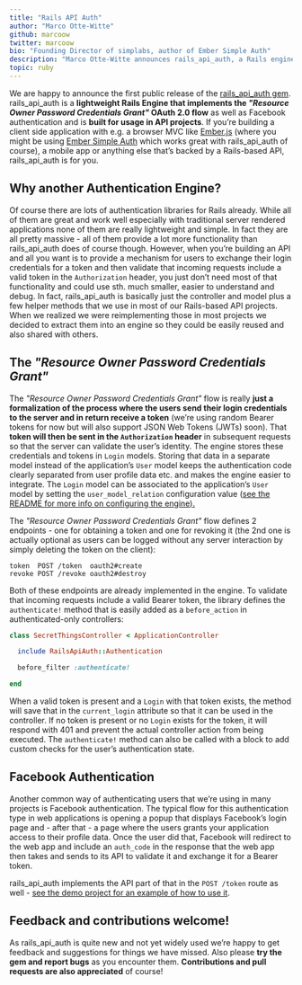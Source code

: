 ```yaml
---
title: "Rails API Auth"
author: "Marco Otte-Witte"
github: marcoow
twitter: marcoow
bio: "Founding Director of simplabs, author of Ember Simple Auth"
description: "Marco Otte-Witte announces rails_api_auth, a Rails engine that implements the \"Resource Owner Password Credentials Grant\" OAuth 2.0 flow."
topic: ruby
---
```

We are happy to announce the first public release of the [rails_api_auth gem](https://github.com/simplabs/rails_api_auth). rails_api_auth is a **lightweight Rails Engine that implements the _"Resource Owner Password Credentials Grant"_ OAuth 2.0 flow** as well as Facebook authentication and is **built for usage in API projects**. If you’re building a client side application with e.g. a browser MVC like [Ember.js](http://emberjs.com) (where you might be using [Ember Simple Auth](https://github.com/simplabs/ember-simple-auth) which works great with rails_api_auth of course), a mobile app or anything else that’s backed by a Rails-based API, rails_api_auth is for you.

<!--break-->

## Why another Authentication Engine?

Of course there are lots of authentication libraries for Rails already. While all of them are great and work well especially with traditional server rendered applications none of them are really lightweight and simple. In fact they are all pretty massive - all of them provide a lot more functionality than rails_api_auth does of course though. However, when you’re building an API and all you want is to provide a mechanism for users to exchange their login credentials for a token and then validate that incoming requests include a valid token in the `Authorization` header, you just don’t need most of that functionality and could use sth. much smaller, easier to understand and debug. In fact, rails_api_auth is basically just the controller and model plus a few helper methods that we use in most of our Rails-based API projects. When we realized we were reimplementing those in most projects we decided to extract them into an engine so they could be easily reused and also shared with others.

## The _"Resource Owner Password Credentials Grant"_

The _"Resource Owner Password Credentials Grant"_ flow is really **just a formalization of the process where the users send their login credentials to the server and in return receive a token** (we’re using random Bearer tokens for now but will also support JSON Web Tokens (JWTs) soon). That **token will then be sent in the `Authorization` header** in subsequent requests so that the server can validate the user’s identity. The engine stores these credentials and tokens in `Login` models. Storing that data in a separate model instead of the application’s `User` model keeps the authentication code clearly separated from user profile data etc. and makes the engine easier to integrate. The `Login` model can be associated to the application’s `User` model by setting the `user_model_relation` configuration value ([see the README for more info on configuring the engine).](https://github.com/simplabs/rails_api_auth#configuration)

The _"Resource Owner Password Credentials Grant"_ flow defines 2 endpoints - one for obtaining a token and one for revoking it (the 2nd one is actually optional as users can be logged without any server interaction by simply deleting the token on the client):

```
token  POST /token  oauth2#create
revoke POST /revoke oauth2#destroy
```

Both of these endpoints are already implemented in the engine. To validate that incoming requests include a valid Bearer token, the library defines the `authenticate!` method that is easily added as a `before_action` in authenticated-only controllers:

```ruby
class SecretThingsController < ApplicationController

  include RailsApiAuth::Authentication

  before_filter :authenticate!

end
```

When a valid token is present and a `Login` with that token exists, the method will save that in the `current_login` attribute so that it can be used in the controller. If no token is present or no `Login` exists for the token, it will respond with 401 and prevent the actual controller action from being executed. The `authenticate!` method can also be called with a block to add custom checks for the user’s authentication state.

## Facebook Authentication

Another common way of authenticating users that we’re using in many projects is Facebook authentication. The typical flow for this authentication type in web applications is opening a popup that displays Facebook’s login page and - after that - a page where the users grants your application access to their profile data. Once the user did that, Facebook will redirect to the web app and include an `auth_code` in the response that the web app then takes and sends to its API to validate it and exchange it for a Bearer token.

rails_api_auth implements the API part of that in the `POST /token` route as well - [see the demo project for an example of how to use it](https://github.com/simplabs/rails_api_auth-demo#facebook-authentication).

## Feedback and contributions welcome!

As rails_api_auth is quite new and not yet widely used we’re happy to get feedback and suggestions for things we have missed. Also please **try the gem and report bugs** as you encounter them. **Contributions and pull requests are also appreciated** of course!
